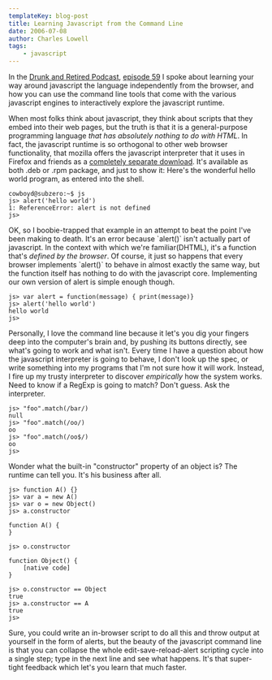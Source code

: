 ```yaml
---
templateKey: blog-post
title: Learning Javascript from the Command Line
date: 2006-07-08
author: Charles Lowell
tags: 
    - javascript
---
```


<p>In the <a href="http://www.drunkandretired/podcast">Drunk and Retired Podcast</a>, <a href="http://www.drunkandretired.com/2006/07/08/drunkandretiredcom-podcast-episode-59-lightside-v-darkside-plus-learning-javascript-the-language-not-the-javascript-the-browser-scriptus/#comments">episode  59</a> I spoke about learning your way around javascript the language independently from the browser, and how you can use the command line tools that come with the various javascript engines to interactively explore the javascript runtime.</p>

<p>When most folks think about javascript, they think about scripts that they embed into their web pages, but the truth is that it is a general-purpose programming language <em>that has absolutely nothing to do with HTML</em>. In fact, the javascript runtime is so orthogonal to other web browser functionality, that mozilla offers the javascript interpreter that it uses in Firefox and friends as a <a href="http://www.mozilla.org/js/spidermonkey">completely separate download</a>. It's available as both .deb or .rpm package, and just to show it: Here's the wonderful hello world program, as entered into the shell.</p>

    cowboyd@subzero:~$ js
    js> alert('hello world')
    1: ReferenceError: alert is not defined
    js>    

<p>OK, so I boobie-trapped that example in an attempt to beat the point I've been making to death. It's an error because `alert()` isn't actually part of javascript. In the context with which we're familiar(DHTML), it's a function that's <em>defined by the browser</em>. Of course, it just so happens that every browser implements `alert()` to behave in almost exactly the same way, but the function itself has nothing to do with the javascript core. Implementing our own version of alert is simple enough though.</p>

    js> var alert = function(message) { print(message)}
    js> alert('hello world')
    hello world
    js>            

<p>Personally, I love the command line because it let's you dig your fingers deep into the computer's brain and, by pushing its buttons directly, see what's going to work and what isn't. Every time I have a question about how the javascript interpreter is going to behave, I don't look up the spec, or write something into my programs that I'm not sure how it will work. Instead, I fire up my trusty interpreter to discover <em>empirically</em> how the system works. Need to know if a RegExp is going to match? Don't guess. Ask the interpreter.</p>

    js> "foo".match(/bar/)
    null
    js> "foo".match(/oo/)
    oo
    js> "foo".match(/oo$/)
    oo
    js>             

<p>Wonder what the built-in "constructor" property of an object is? The runtime can tell you. It's his business after all.</p>

    js> function A() {}
    js> var a = new A()
    js> var o = new Object()
    js> a.constructor

    function A() {
    }

    js> o.constructor

    function Object() {
        [native code]
    }

    js> o.constructor == Object
    true
    js> a.constructor == A
    true
    js>                            

<p>Sure, you could write an in-browser script to do all this and throw output at yourself in the form of alerts, but the beauty of the javascript command line is that you can collapse the whole edit-save-reload-alert scripting cycle into a single step; type in the next line and see what happens. It's that super-tight feedback which let's you learn that much faster.</p>
